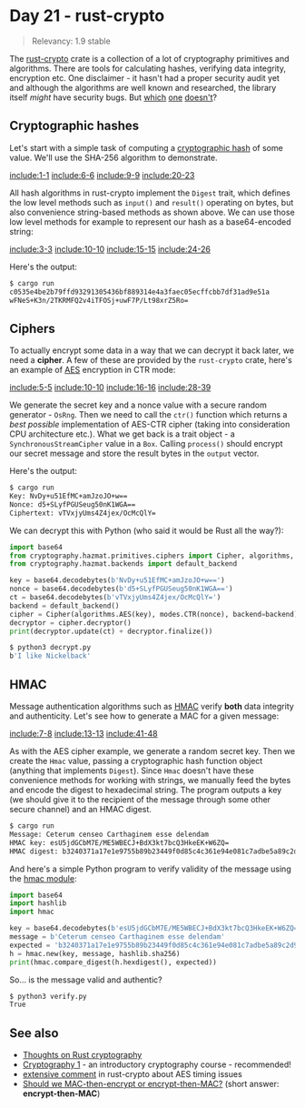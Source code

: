 # Day 21 - rust-crypto

> Relevancy: 1.9 stable

The [rust-crypto](https://crates.io/crates/rust-crypto) crate is a collection of a lot of cryptography primitives and algorithms. There are tools for calculating hashes, verifying data integrity, encryption  etc. One disclaimer - it hasn't had a proper security audit yet and although the algorithms are well known and researched, the library itself *might* have security bugs. But [which](http://heartbleed.com/) [one](https://www.mozilla.org/en-US/security/advisories/mfsa2014-73/) [doesn't](http://www.gnutls.org/security.html)?

Cryptographic hashes
--------------------

Let's start with a simple task of computing a [cryptographic hash](http://en.wikipedia.org/wiki/Cryptographic_hash_function) of some value. We'll use the SHA-256 algorithm to demonstrate.

[include:1-1](../../vol1/src/day21.rs)
[include:6-6](../../vol1/src/day21.rs)
[include:9-9](../../vol1/src/day21.rs)
[include:20-23](../../vol1/src/day21.rs)

All hash algorithms in rust-crypto implement the `Digest` trait, which defines the low level methods such as `input()` and `result()` operating on bytes, but also convenience string-based methods as shown above. We can use those low level methods for example to represent our hash as a base64-encoded string:

[include:3-3](../../vol1/src/day21.rs)
[include:10-10](../../vol1/src/day21.rs)
[include:15-15](../../vol1/src/day21.rs)
[include:24-26](../../vol1/src/day21.rs)

Here's the output:

```sh
$ cargo run
c0535e4be2b79ffd93291305436bf889314e4a3faec05ecffcbb7df31ad9e51a
wFNeS+K3n/2TKRMFQ2v4iTFOSj+uwF7P/Lt98xrZ5Ro=
```

Ciphers
-------

To actually encrypt some data in a way that we can decrypt it back later, we need a **cipher**. A few of these are provided by the `rust-crypto` crate, here's an example of [AES](http://en.wikipedia.org/wiki/Advanced_Encryption_Standard) encryption in CTR mode:

[include:5-5](../../vol1/src/day21.rs)
[include:10-10](../../vol1/src/day21.rs)
[include:16-16](../../vol1/src/day21.rs)
[include:28-39](../../vol1/src/day21.rs)

We generate the secret key and a nonce value with a secure random generator - `OsRng`. Then we need to call the `ctr()` function which returns a *best possible* implementation of AES-CTR cipher (taking into consideration CPU architecture etc.). What we get back is a trait object - a `SynchronousStreamCipher` value in a `Box`. Calling `process()` should encrypt our secret message and store the result bytes in the `output` vector.

Here's the output:

```sh
$ cargo run
Key: NvDy+u51EfMC+amJzoJO+w==
Nonce: d5+SLyfPGUSeug50nK1WGA==
Ciphertext: vTVxjyUms4Z4jex/OcMcQlY=
```

We can decrypt this with Python (who said it would be Rust all the way?):

```python
import base64
from cryptography.hazmat.primitives.ciphers import Cipher, algorithms, modes
from cryptography.hazmat.backends import default_backend

key = base64.decodebytes(b'NvDy+u51EfMC+amJzoJO+w==')
nonce = base64.decodebytes(b'd5+SLyfPGUSeug50nK1WGA==')
ct = base64.decodebytes(b'vTVxjyUms4Z4jex/OcMcQlY=')
backend = default_backend()
cipher = Cipher(algorithms.AES(key), modes.CTR(nonce), backend=backend)
decryptor = cipher.decryptor()
print(decryptor.update(ct) + decryptor.finalize())
```

```sh
$ python3 decrypt.py
b'I like Nickelback'
```

HMAC
----

Message authentication algorithms such as [HMAC](http://en.wikipedia.org/wiki/Hash-based_message_authentication_code) verify **both** data integrity and authenticity. Let's see how to generate a MAC for a given message:

[include:7-8](../../vol1/src/day21.rs)
[include:13-13](../../vol1/src/day21.rs)
[include:41-48](../../vol1/src/day21.rs)

As with the AES cipher example, we generate a random secret key. Then we create the `Hmac` value, passing a cryptographic hash function object (anything that implements `Digest`). Since `Hmac` doesn't have these convenience methods for working with strings, we manually feed the bytes and encode the digest to hexadecimal string. The program outputs a key (we should give it to the recipient of the message through some other secure channel) and an HMAC digest.

```sh
$ cargo run
Message: Ceterum censeo Carthaginem esse delendam
HMAC key: esU5jdGCbM7E/ME5WBECJ+BdX3kt7bcQ3HkeEK+W6ZQ=
HMAC digest: b3240371a17e1e9755b89b23449f0d85c4c361e94e081c7adbe5a89c2d901aaa
```

And here's a simple Python program to verify validity of the message using the [hmac module](https://docs.python.org/3.4/library/hmac.html):

```python
import base64
import hashlib
import hmac

key = base64.decodebytes(b'esU5jdGCbM7E/ME5WBECJ+BdX3kt7bcQ3HkeEK+W6ZQ=')
message = b'Ceterum censeo Carthaginem esse delendam'
expected = 'b3240371a17e1e9755b89b23449f0d85c4c361e94e081c7adbe5a89c2d901aaa'
h = hmac.new(key, message, hashlib.sha256)
print(hmac.compare_digest(h.hexdigest(), expected))
```

So... is the message valid and authentic?

```sh
$ python3 verify.py
True
```

See also
--------

 * [Thoughts on Rust cryptography](https://speakerdeck.com/tarcieri/thoughts-on-rust-cryptography)
 * [Cryptography 1](https://www.coursera.org/course/crypto) - an introductory cryptography course - recommended!
 * [extensive comment](https://github.com/DaGenix/rust-crypto/blob/340cc5f142601077d6838eb6aa0c3b29b7f67358/src/rust-crypto/aessafe.rs#L9) in rust-crypto about AES timing issues
 * [Should we MAC-then-encrypt or encrypt-then-MAC?](http://crypto.stackexchange.com/questions/202/should-we-mac-then-encrypt-or-encrypt-then-mac) (short answer: **encrypt-then-MAC**)
